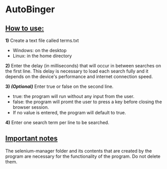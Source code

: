 # AutoBinger
## <ins>How to use:</ins>
**1)** Create a text file called terms.txt
- Windows: on the desktop
- Linux: in the home directory

**2)** Enter the delay (in milliseconds) that will occur in between searches on the first line. This delay is necessary to load each search fully and it depends on the device's performance and internet connection speed.

**3) *(Optional)*** Enter true or false on the second line.
- true: the program will run without any input from the user.
- false: the program will promt the user to press a key before closing the browser session.
- If no value is entered, the program will default to true.

**4)** Enter one search term per line to be searched.

## <ins>Important notes</ins>
The selenium-manager folder and its contents that are created by the program are necessary for the functionality of the program. Do not delete them.
